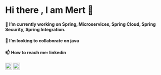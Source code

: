 # Hi there  , I am Mert 👋

<!--
**mertkiziloglu/mertkiziloglu** is a ✨ _special_ ✨ repository because its `README.md` (this file) appears on your GitHub profile.-->



#### 🔭 I’m currently working on Spring, Microservices, Spring Cloud, Spring Security, Spring Integration.
#### 👯 I’m looking to collaborate on  java
#### 📫 How to reach me: linkedin


<a href="https://www.linkedin.com/in/mertkiziloglu/">
  <img align="left" alt="Mert's Linkdein" width="22px" color="white" src="https://cdn.jsdelivr.net/npm/simple-icons@v3/icons/linkedin.svg" />
</a>
<a href="https://github.com/mertkiziloglu">
  <img align="left" alt="Mert's Github" width="22px" src="https://cdn.jsdelivr.net/npm/simple-icons@v3/icons/github.svg" />
</a>

<br/>
<br/>










